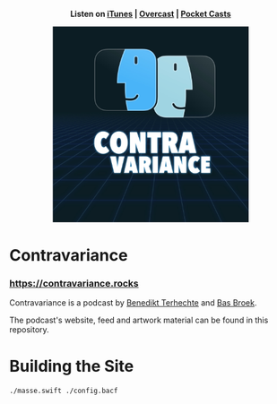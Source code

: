 <p align="center">
  <strong>Listen on <a href="https://itunes.apple.com/us/podcast/contravariance-a-swift-podcast/id1423771323">iTunes</a> | <a href="https://overcast.fm/itunes1423771323/contravariance-a-swift-podcast">Overcast</a> | <a href="https://pca.st/QjR1">Pocket Casts</a></strong>
</p>
<p align="center">
  <img src="material/logo_big.jpg" alt="Contravariance Podcast logo" width="350">
</p>

# Contravariance
### https://contravariance.rocks

Contravariance is a podcast by [Benedikt Terhechte](https://twitter.com/terhechte) and [Bas Broek](https://twitter.com/BasThomas).

The podcast's website, feed and artwork material can be found in this repository.

# Building the Site

```
./masse.swift ./config.bacf
```
